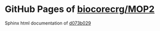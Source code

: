 GitHub Pages of [biocorecrg/MOP2](https://github.com/biocorecrg/MOP2.git)
===
Sphinx html documentation of [d073b029](https://github.com/biocorecrg/MOP2/tree/d073b02997196e7c280f33fcfef4372bd0f23c23)
